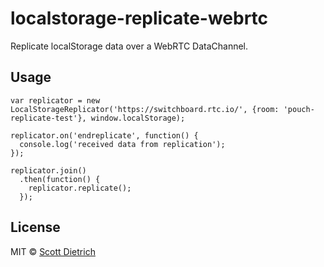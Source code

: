 #  localstorage-replicate-webrtc

Replicate localStorage data over a WebRTC DataChannel.

## Usage

```
var replicator = new LocalStorageReplicator('https://switchboard.rtc.io/', {room: 'pouch-replicate-test'}, window.localStorage);

replicator.on('endreplicate', function() {
  console.log('received data from replication');
});

replicator.join()
  .then(function() {
    replicator.replicate();
  });

```

## License

MIT © [Scott Dietrich](http://minutestopost.com)
